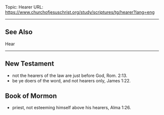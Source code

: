 Topic: Hearer
URL: https://www.churchofjesuschrist.org/study/scriptures/tg/hearer?lang=eng

---

## See Also

Hear

---

## New Testament

- not the hearers of the law are just before God, Rom. 2:13.
- be ye doers of the word, and not hearers only, James 1:22.

## Book of Mormon

- priest, not esteeming himself above his hearers, Alma 1:26.

